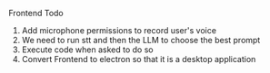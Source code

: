 Frontend Todo

1. Add microphone permissions to record user's voice
2. We need to run stt and then the LLM to choose the best prompt
3. Execute code when asked to do so
4. Convert Frontend to electron so that it is a desktop application